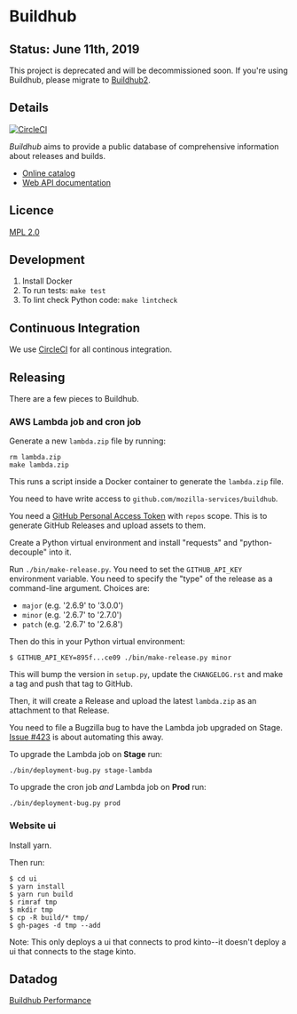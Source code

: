# Buildhub

## Status: June 11th, 2019

This project is deprecated and will be decommissioned soon.
If you're using Buildhub, please migrate to [Buildhub2](https://buildhub2.readthedocs.io/).

## Details

[![CircleCI](https://circleci.com/gh/mozilla-services/buildhub.svg?style=svg)](https://circleci.com/gh/mozilla-services/buildhub)

_Buildhub_ aims to provide a public database of comprehensive information about releases and builds.

* [Online catalog](https://mozilla-services.github.io/buildhub/)
* [Web API documentation](https://buildhub.readthedocs.io)

## Licence

[MPL 2.0](http://www.mozilla.org/MPL/2.0/)

## Development

1.  Install Docker
2.  To run tests: `make test`
3.  To lint check Python code: `make lintcheck`

## Continuous Integration

We use [CircleCI](https://circleci.com/gh/mozilla-services/buildhub)
for all continous integration.

## Releasing

There are a few pieces to Buildhub.

### AWS Lambda job and cron job

Generate a new `lambda.zip` file by running:

    rm lambda.zip
    make lambda.zip

This runs a script inside a Docker container to generate the `lambda.zip`
file.

You need to have write access to `github.com/mozilla-services/buildhub`.

You need a [GitHub Personal Access Token](https://github.com/settings/tokens)
with `repos` scope. This is to generate GitHub Releases and upload assets
to them.

Create a Python virtual environment and install "requests" and "python-decouple"
into it.

Run `./bin/make-release.py`. You need to set the `GITHUB_API_KEY` environment
variable. You need to specify the "type" of the release as a command-line
argument. Choices are:

* `major` (e.g. '2.6.9' to '3.0.0')
* `minor` (e.g. '2.6.7' to '2.7.0')
* `patch` (e.g. '2.6.7' to '2.6.8')

Then do this in your Python virtual environment:

    $ GITHUB_API_KEY=895f...ce09 ./bin/make-release.py minor

This will bump the version in `setup.py`, update the `CHANGELOG.rst` and
make a tag and push that tag to GitHub.

Then, it will create a Release and upload the latest `lambda.zip` as an
attachment to that Release.

You need to file a Bugzilla bug to have the Lambda job upgraded on Stage.
[Issue #423](https://github.com/mozilla-services/buildhub/issues/423)
is about automating this away.

To upgrade the Lambda job on **Stage** run:

    ./bin/deployment-bug.py stage-lambda

To upgrade the cron job _and_ Lambda job on **Prod** run:

    ./bin/deployment-bug.py prod

### Website ui

Install yarn.

Then run:

    $ cd ui
    $ yarn install
    $ yarn run build
    $ rimraf tmp
    $ mkdir tmp
    $ cp -R build/* tmp/
    $ gh-pages -d tmp --add

Note: This only deploys a ui that connects to prod kinto--it doesn't deploy a
ui that connects to the stage kinto.

## Datadog

[Buildhub Performance](https://app.datadoghq.com/dash/794559/buildhub-performance)
